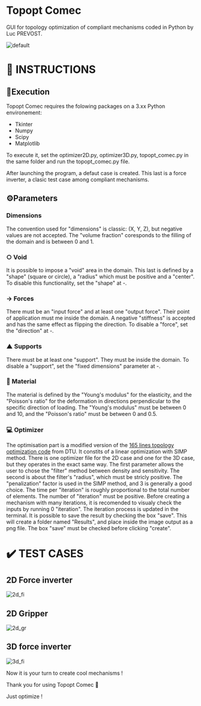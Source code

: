 # Topopt Comec

GUI for topology optimization of compliant mechanisms coded in Python by Luc PREVOST.

![default](https://user-images.githubusercontent.com/52052772/139711327-5e9393f3-7dc1-4785-b9c7-20748fd9e566.png)

📃 INSTRUCTIONS
============
## 🚀Execution
Topopt Comec requires the folowing packages on a 3.xx Python environement:
- Tkinter
- Numpy
- Scipy
- Matplotlib

To execute it, set the optimizer2D.py, optimizer3D.py, topopt_comec.py in the same folder and run the topopt_comec.py file.

After launching the program, a defaut case is created. This last is a force inverter, a clasic test case among compliant mechanisms.

## ⚙️Parameters
### Dimensions
The convention used for "dimensions" is classic: (X, Y, Z), but negative values are not accepted. The "volume fraction" coresponds to the filling of the domain and is between 0 and 1.
### ○ Void 
It is possible to impose a "void" area in the domain. This last is defined by a "shape" (square or circle), a "radius" which must be positive and a "center". To disable this functionality, set the "shape" at -.
### → Forces
There must be an "input force" and at least one "output force". Their point of application must me inside the domain. A negative "stiffness" is accepted and has the same effect as flipping the direction. To disable a "force", set the "direction" at -.
### ▲ Supports
There must be at least one "support". They must be inside the domain. To disable a "support", set the "fixed dimensions" parameter at -.
### 🧱 Material
The material is defined by the "Young's modulus" for the elasticity, and the "Poisson's ratio" for the deformation in directions perpendicular to the specific direction of loading. The "Young's modulus" must be between 0 and 10,  and the "Poisson's ratio" must be between 0 and 0.5.
### 💻 Optimizer
The optimisation part is a modified version of the [165 lines topology optimization code](https://www.topopt.mek.dtu.dk/Apps-and-software/Topology-optimization-codes-written-in-Python) from DTU. It constits of a linear optimization with SIMP method. There is one optimizer file for the 2D case and one for the 3D case, but they operates in the exact same way. The first parameter allows the user to chose the "filter" method between density and sensitivity. The second is about the filter's "radius", which must be stricly positive. The "penalization" factor is used in the SIMP method, and 3 is generally a good choice. The time per "iteration" is roughly proportional to the total number of elements. The number of "iteration" must be positive. Before creating a mechanism with many iterations, it is recomended to visualy check the inputs by running 0 "iteration". The iteration process is updated in the terminal. It is possible to save the result by checking the box "save". This will create a folder named "Results", and place inside the image output as a png file. The box "save" must be checked before clicking "create".

✔️ TEST CASES
==========
## 2D Force inverter
![2d_fi](https://user-images.githubusercontent.com/52052772/139708562-175c7c7b-517a-4c13-b03e-8726c7122669.png)
## 2D Gripper
![2d_gr](https://user-images.githubusercontent.com/52052772/139708570-3eac1db0-dd92-4943-9734-eedd88125791.png)
## 3D force inverter
![3d_fi](https://user-images.githubusercontent.com/52052772/139727931-4a084a13-9b77-44cb-a4f0-3017851fe10a.PNG)

Now it is your turn to create cool mechanisms !

Thank you for using Topopt Comec 🙂

Just optimize !
